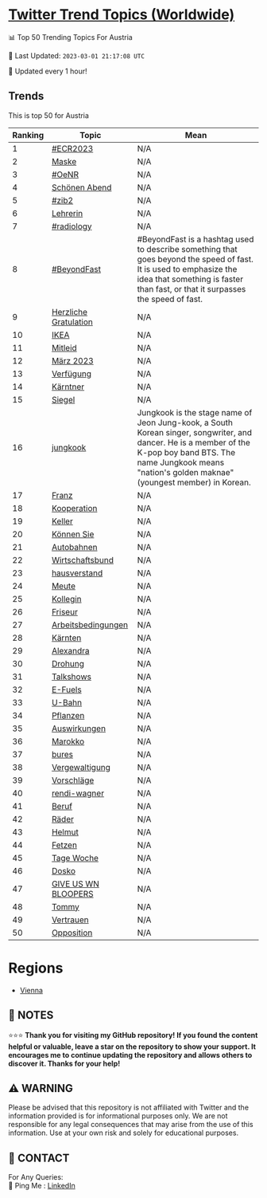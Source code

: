 [Twitter Trend Topics (Worldwide)](https://github.com/ErcinDedeoglu/Twitter-Trend-Topics)
==========


📊 Top 50 Trending Topics For Austria

📆 Last Updated: `2023-03-01 21:17:08 UTC`

🔧 Updated every 1 hour!


## Trends

This is top 50 for Austria

| Ranking | Topic | Mean |
| ------- | ------------ | ------------ |
| 1 | [#ECR2023](http://twitter.com/search?q=%23ECR2023) | N/A |
| 2 | [Maske](http://twitter.com/search?q=Maske) | N/A |
| 3 | [#OeNR](http://twitter.com/search?q=%23OeNR) | N/A |
| 4 | [Schönen Abend](http://twitter.com/search?q=Sch%c3%b6nen+Abend) | N/A |
| 5 | [#zib2](http://twitter.com/search?q=%23zib2) | N/A |
| 6 | [Lehrerin](http://twitter.com/search?q=Lehrerin) | N/A |
| 7 | [#radiology](http://twitter.com/search?q=%23radiology) | N/A |
| 8 | [#BeyondFast](http://twitter.com/search?q=%23BeyondFast) | #BeyondFast is a hashtag used to describe something that goes beyond the speed of fast. It is used to emphasize the idea that something is faster than fast, or that it surpasses the speed of fast. |
| 9 | [Herzliche Gratulation](http://twitter.com/search?q=Herzliche+Gratulation) | N/A |
| 10 | [IKEA](http://twitter.com/search?q=IKEA) | N/A |
| 11 | [Mitleid](http://twitter.com/search?q=Mitleid) | N/A |
| 12 | [März 2023](http://twitter.com/search?q=M%c3%a4rz+2023) | N/A |
| 13 | [Verfügung](http://twitter.com/search?q=Verf%c3%bcgung) | N/A |
| 14 | [Kärntner](http://twitter.com/search?q=K%c3%a4rntner) | N/A |
| 15 | [Siegel](http://twitter.com/search?q=Siegel) | N/A |
| 16 | [jungkook](http://twitter.com/search?q=jungkook) | Jungkook is the stage name of Jeon Jung-kook, a South Korean singer, songwriter, and dancer. He is a member of the K-pop boy band BTS. The name Jungkook means "nation's golden maknae" (youngest member) in Korean. |
| 17 | [Franz](http://twitter.com/search?q=Franz) | N/A |
| 18 | [Kooperation](http://twitter.com/search?q=Kooperation) | N/A |
| 19 | [Keller](http://twitter.com/search?q=Keller) | N/A |
| 20 | [Können Sie](http://twitter.com/search?q=K%c3%b6nnen+Sie) | N/A |
| 21 | [Autobahnen](http://twitter.com/search?q=Autobahnen) | N/A |
| 22 | [Wirtschaftsbund](http://twitter.com/search?q=Wirtschaftsbund) | N/A |
| 23 | [hausverstand](http://twitter.com/search?q=hausverstand) | N/A |
| 24 | [Meute](http://twitter.com/search?q=Meute) | N/A |
| 25 | [Kollegin](http://twitter.com/search?q=Kollegin) | N/A |
| 26 | [Friseur](http://twitter.com/search?q=Friseur) | N/A |
| 27 | [Arbeitsbedingungen](http://twitter.com/search?q=Arbeitsbedingungen) | N/A |
| 28 | [Kärnten](http://twitter.com/search?q=K%c3%a4rnten) | N/A |
| 29 | [Alexandra](http://twitter.com/search?q=Alexandra) | N/A |
| 30 | [Drohung](http://twitter.com/search?q=Drohung) | N/A |
| 31 | [Talkshows](http://twitter.com/search?q=Talkshows) | N/A |
| 32 | [E-Fuels](http://twitter.com/search?q=E-Fuels) | N/A |
| 33 | [U-Bahn](http://twitter.com/search?q=U-Bahn) | N/A |
| 34 | [Pflanzen](http://twitter.com/search?q=Pflanzen) | N/A |
| 35 | [Auswirkungen](http://twitter.com/search?q=Auswirkungen) | N/A |
| 36 | [Marokko](http://twitter.com/search?q=Marokko) | N/A |
| 37 | [bures](http://twitter.com/search?q=bures) | N/A |
| 38 | [Vergewaltigung](http://twitter.com/search?q=Vergewaltigung) | N/A |
| 39 | [Vorschläge](http://twitter.com/search?q=Vorschl%c3%a4ge) | N/A |
| 40 | [rendi-wagner](http://twitter.com/search?q=rendi-wagner) | N/A |
| 41 | [Beruf](http://twitter.com/search?q=Beruf) | N/A |
| 42 | [Räder](http://twitter.com/search?q=R%c3%a4der) | N/A |
| 43 | [Helmut](http://twitter.com/search?q=Helmut) | N/A |
| 44 | [Fetzen](http://twitter.com/search?q=Fetzen) | N/A |
| 45 | [Tage Woche](http://twitter.com/search?q=Tage+Woche) | N/A |
| 46 | [Dosko](http://twitter.com/search?q=Dosko) | N/A |
| 47 | [GIVE US WN BLOOPERS](http://twitter.com/search?q=GIVE+US+WN+BLOOPERS) | N/A |
| 48 | [Tommy](http://twitter.com/search?q=Tommy) | N/A |
| 49 | [Vertrauen](http://twitter.com/search?q=Vertrauen) | N/A |
| 50 | [Opposition](http://twitter.com/search?q=Opposition) | N/A |



# Regions

* [Vienna](</Austria/Vienna.md>)



## 📝 NOTES

⭐⭐⭐ **Thank you for visiting my GitHub repository! If you found the content helpful or valuable, leave a star on the repository to show your support. It encourages me to continue updating the repository and allows others to discover it. Thanks for your help!**


## ⚠️ WARNING

Please be advised that this repository is not affiliated with Twitter and the information provided is for informational purposes only. We are not responsible for any legal consequences that may arise from the use of this information. Use at your own risk and solely for educational purposes.


## 📨 CONTACT

 For Any Queries:  
            🏓 Ping Me : [LinkedIn](https://www.linkedin.com/in/ercindedeoglu/)
